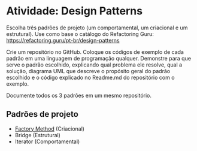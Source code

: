 # Atividade: Design Patterns

Escolha três padrões de projeto (um comportamental, um criacional e um estrutural). Use como base o catálogo do Refactoring Guru: https://refactoring.guru/pt-br/design-patterns

Crie um repositório no GitHub. Coloque os códigos de exemplo de cada padrão em uma linguagem de programação qualquer. Demonstre para que serve o padrão escolhido, explicando qual problema ele resolve, qual a solução, diagrama UML que descreve o propósito geral do padrão escolhido e o código explicado no Readme.md do repositório com o exemplo.

Documente todos os 3 padrões em um mesmo repositório.

## Padrões de projeto

- [Factory Method](./factory-method/factory-method.md) (Criacional)
- Bridge (Estrutural)
- Iterator (Comportamental)